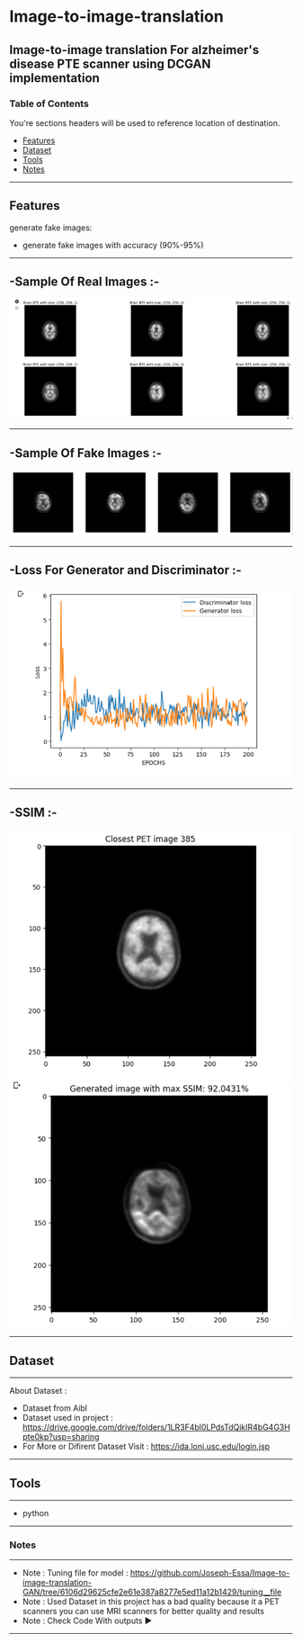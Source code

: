 # Image-to-image-translation
Image-to-image translation For alzheimer's disease PTE scanner using DCGAN implementation 
----
### Table of Contents
You're sections headers will be used to reference location of destination.

- [Features](#Features)
- [Dataset](#Dataset)
- [Tools](#Tools)
- [Notes](#Notes)

---

## Features

generate fake images: 

- generate fake images with accuracy (90%-95%)

---
-Sample Of Real Images :-
---
![](screenshots/Real.png)

---
-Sample Of Fake Images :-
---
![](screenshots/Fake.png)

---
-Loss For Generator and Discriminator :-
---
![](screenshots/Loss.png)

---
-SSIM :-
---
![](screenshots/ssim(r).png)
![](screenshots/ssim(f).png)

---

## Dataset
----
About Dataset : 
- Dataset from Aibl 
- Dataset used in project : https://drive.google.com/drive/folders/1LR3F4bl0LPdsTdQikIR4bG4G3Hpte0kp?usp=sharing
- For More or Difirent Dataset Visit : https://ida.loni.usc.edu/login.jsp  
----

## Tools
----
- python
----

### Notes
----
- Note : Tuning file for model : https://github.com/Joseph-Essa/Image-to-image-translation-GAN/tree/6106d29625cfe2e61e387a8277e5ed11a12b1429/tuning__file
- Note : Used Dataset in this project has a bad quality because it a PET scanners you can use MRI scanners for better quality and results 
- Note : Check Code With outputs ▶️
----
